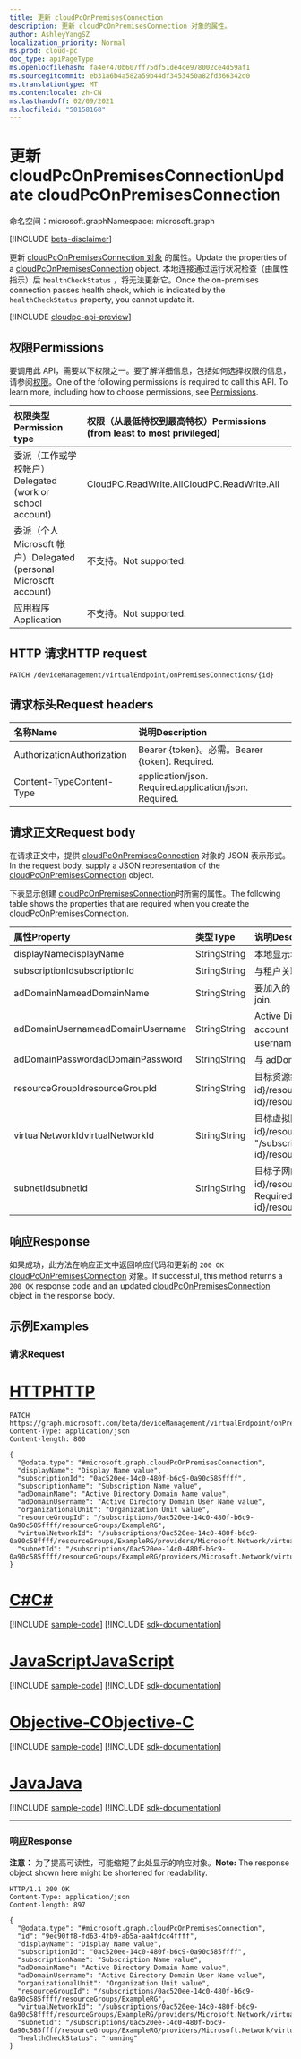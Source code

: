 ```yaml
---
title: 更新 cloudPcOnPremisesConnection
description: 更新 cloudPcOnPremisesConnection 对象的属性。
author: AshleyYangSZ
localization_priority: Normal
ms.prod: cloud-pc
doc_type: apiPageType
ms.openlocfilehash: fa4e7470b607ff75df51de4ce978002ce4d59af1
ms.sourcegitcommit: eb31a6b4a582a59b44df3453450a82fd366342d0
ms.translationtype: MT
ms.contentlocale: zh-CN
ms.lasthandoff: 02/09/2021
ms.locfileid: "50158168"
---
```

# <a name="update-cloudpconpremisesconnection"></a><span data-ttu-id="ee462-103">更新 cloudPcOnPremisesConnection</span><span class="sxs-lookup"><span data-stu-id="ee462-103">Update cloudPcOnPremisesConnection</span></span>

<span data-ttu-id="ee462-104">命名空间：microsoft.graph</span><span class="sxs-lookup"><span data-stu-id="ee462-104">Namespace: microsoft.graph</span></span>

[!INCLUDE [beta-disclaimer](../../includes/beta-disclaimer.md)]

<span data-ttu-id="ee462-105">更新 [cloudPcOnPremisesConnection 对象](../resources/cloudpconpremisesconnection.md) 的属性。</span><span class="sxs-lookup"><span data-stu-id="ee462-105">Update the properties of a [cloudPcOnPremisesConnection](../resources/cloudpconpremisesconnection.md) object.</span></span>
<span data-ttu-id="ee462-106">本地连接通过运行状况检查（由属性指示）后 `healthCheckStatus` ，将无法更新它。</span><span class="sxs-lookup"><span data-stu-id="ee462-106">Once the on-premises connection passes health check, which is indicated by the `healthCheckStatus` property, you cannot update it.</span></span>

[!INCLUDE [cloudpc-api-preview](../../includes/cloudpc-api-preview.md)]

## <a name="permissions"></a><span data-ttu-id="ee462-107">权限</span><span class="sxs-lookup"><span data-stu-id="ee462-107">Permissions</span></span>

<span data-ttu-id="ee462-p102">要调用此 API，需要以下权限之一。要了解详细信息，包括如何选择权限的信息，请参阅[权限](/graph/permissions-reference)。</span><span class="sxs-lookup"><span data-stu-id="ee462-p102">One of the following permissions is required to call this API. To learn more, including how to choose permissions, see [Permissions](/graph/permissions-reference).</span></span>

|<span data-ttu-id="ee462-110">权限类型</span><span class="sxs-lookup"><span data-stu-id="ee462-110">Permission type</span></span>|<span data-ttu-id="ee462-111">权限（从最低特权到最高特权）</span><span class="sxs-lookup"><span data-stu-id="ee462-111">Permissions (from least to most privileged)</span></span>|
|:---|:---|
|<span data-ttu-id="ee462-112">委派（工作或学校帐户）</span><span class="sxs-lookup"><span data-stu-id="ee462-112">Delegated (work or school account)</span></span>|<span data-ttu-id="ee462-113">CloudPC.ReadWrite.All</span><span class="sxs-lookup"><span data-stu-id="ee462-113">CloudPC.ReadWrite.All</span></span>|
|<span data-ttu-id="ee462-114">委派（个人 Microsoft 帐户）</span><span class="sxs-lookup"><span data-stu-id="ee462-114">Delegated (personal Microsoft account)</span></span>|<span data-ttu-id="ee462-115">不支持。</span><span class="sxs-lookup"><span data-stu-id="ee462-115">Not supported.</span></span>|
|<span data-ttu-id="ee462-116">应用程序</span><span class="sxs-lookup"><span data-stu-id="ee462-116">Application</span></span>|<span data-ttu-id="ee462-117">不支持。</span><span class="sxs-lookup"><span data-stu-id="ee462-117">Not supported.</span></span>|

## <a name="http-request"></a><span data-ttu-id="ee462-118">HTTP 请求</span><span class="sxs-lookup"><span data-stu-id="ee462-118">HTTP request</span></span>

<!-- {
  "blockType": "ignored"
}
-->

``` http
PATCH /deviceManagement/virtualEndpoint/onPremisesConnections/{id}
```

## <a name="request-headers"></a><span data-ttu-id="ee462-119">请求标头</span><span class="sxs-lookup"><span data-stu-id="ee462-119">Request headers</span></span>

| <span data-ttu-id="ee462-120">名称</span><span class="sxs-lookup"><span data-stu-id="ee462-120">Name</span></span>          | <span data-ttu-id="ee462-121">说明</span><span class="sxs-lookup"><span data-stu-id="ee462-121">Description</span></span>                |
| :------------ | :------------------------  |
| <span data-ttu-id="ee462-122">Authorization</span><span class="sxs-lookup"><span data-stu-id="ee462-122">Authorization</span></span> | <span data-ttu-id="ee462-p103">Bearer {token}。必需。</span><span class="sxs-lookup"><span data-stu-id="ee462-p103">Bearer {token}. Required.</span></span>  |
| <span data-ttu-id="ee462-125">Content-Type</span><span class="sxs-lookup"><span data-stu-id="ee462-125">Content-Type</span></span>  | <span data-ttu-id="ee462-p104">application/json. Required.</span><span class="sxs-lookup"><span data-stu-id="ee462-p104">application/json. Required.</span></span>|

## <a name="request-body"></a><span data-ttu-id="ee462-128">请求正文</span><span class="sxs-lookup"><span data-stu-id="ee462-128">Request body</span></span>

<span data-ttu-id="ee462-129">在请求正文中，提供 [cloudPcOnPremisesConnection](../resources/cloudpconpremisesconnection.md) 对象的 JSON 表示形式。</span><span class="sxs-lookup"><span data-stu-id="ee462-129">In the request body, supply a JSON representation of the [cloudPcOnPremisesConnection](../resources/cloudpconpremisesconnection.md) object.</span></span>

<span data-ttu-id="ee462-130">下表显示创建 [cloudPcOnPremisesConnection](../resources/cloudpconpremisesconnection.md)时所需的属性。</span><span class="sxs-lookup"><span data-stu-id="ee462-130">The following table shows the properties that are required when you create the [cloudPcOnPremisesConnection](../resources/cloudpconpremisesconnection.md).</span></span>

|<span data-ttu-id="ee462-131">属性</span><span class="sxs-lookup"><span data-stu-id="ee462-131">Property</span></span>|<span data-ttu-id="ee462-132">类型</span><span class="sxs-lookup"><span data-stu-id="ee462-132">Type</span></span>|<span data-ttu-id="ee462-133">说明</span><span class="sxs-lookup"><span data-stu-id="ee462-133">Description</span></span>|
|:---|:---|:---|
|<span data-ttu-id="ee462-134">displayName</span><span class="sxs-lookup"><span data-stu-id="ee462-134">displayName</span></span>|<span data-ttu-id="ee462-135">String</span><span class="sxs-lookup"><span data-stu-id="ee462-135">String</span></span>|<span data-ttu-id="ee462-136">本地显示名称的基础结构。</span><span class="sxs-lookup"><span data-stu-id="ee462-136">The display name for the on-premises connection.</span></span>|
|<span data-ttu-id="ee462-137">subscriptionId</span><span class="sxs-lookup"><span data-stu-id="ee462-137">subscriptionId</span></span>|<span data-ttu-id="ee462-138">String</span><span class="sxs-lookup"><span data-stu-id="ee462-138">String</span></span>|<span data-ttu-id="ee462-139">与租户关联的目标 Azure 订阅的 ID。</span><span class="sxs-lookup"><span data-stu-id="ee462-139">The ID of the target Azure subscription that’s associated with your tenant.</span></span>|
|<span data-ttu-id="ee462-140">adDomainName</span><span class="sxs-lookup"><span data-stu-id="ee462-140">adDomainName</span></span>|<span data-ttu-id="ee462-141">String</span><span class="sxs-lookup"><span data-stu-id="ee462-141">String</span></span>|<span data-ttu-id="ee462-142">要加入的 Active Directory (的 FQDN) 完全限定域名。</span><span class="sxs-lookup"><span data-stu-id="ee462-142">The fully qualified domain name (FQDN) of the Active Directory domain you want to join.</span></span>|
|<span data-ttu-id="ee462-143">adDomainUsername</span><span class="sxs-lookup"><span data-stu-id="ee462-143">adDomainUsername</span></span>|<span data-ttu-id="ee462-144">String</span><span class="sxs-lookup"><span data-stu-id="ee462-144">String</span></span>|<span data-ttu-id="ee462-145">Active Directory 帐户的用户名 (拥有在 Active Directory) 创建计算机对象的权限的用户或服务帐户。</span><span class="sxs-lookup"><span data-stu-id="ee462-145">The username of an Active Directory account (user or service account) that has permissions to create computer objects in Active Directory.</span></span> <span data-ttu-id="ee462-146">所需格式：username@contoso.com。</span><span class="sxs-lookup"><span data-stu-id="ee462-146">Required format: username@contoso.com.</span></span>|
|<span data-ttu-id="ee462-147">adDomainPassword</span><span class="sxs-lookup"><span data-stu-id="ee462-147">adDomainPassword</span></span>|<span data-ttu-id="ee462-148">String</span><span class="sxs-lookup"><span data-stu-id="ee462-148">String</span></span>|<span data-ttu-id="ee462-149">与 adDomainUsername 关联的密码。</span><span class="sxs-lookup"><span data-stu-id="ee462-149">The password associated with adDomainUsername.</span></span>|
|<span data-ttu-id="ee462-150">resourceGroupId</span><span class="sxs-lookup"><span data-stu-id="ee462-150">resourceGroupId</span></span>|<span data-ttu-id="ee462-151">String</span><span class="sxs-lookup"><span data-stu-id="ee462-151">String</span></span>|<span data-ttu-id="ee462-152">目标资源组的 ID。</span><span class="sxs-lookup"><span data-stu-id="ee462-152">The ID of the target resource group.</span></span> <span data-ttu-id="ee462-153">必需格式："/subscriptions/{subscription-id}/resourceGroups/{resourceGroupName}"。</span><span class="sxs-lookup"><span data-stu-id="ee462-153">Required format: "/subscriptions/{subscription-id}/resourceGroups/{resourceGroupName}".</span></span>|
|<span data-ttu-id="ee462-154">virtualNetworkId</span><span class="sxs-lookup"><span data-stu-id="ee462-154">virtualNetworkId</span></span>|<span data-ttu-id="ee462-155">String</span><span class="sxs-lookup"><span data-stu-id="ee462-155">String</span></span>|<span data-ttu-id="ee462-156">目标虚拟网络的 ID。</span><span class="sxs-lookup"><span data-stu-id="ee462-156">The ID of the target virtual network.</span></span> <span data-ttu-id="ee462-157">必需格式："/subscriptions/{subscription-id}/resourceGroups/{resourceGroupName}/providers/Microsoft.Network/virtualNetworks/{virtualNetworkName}"。</span><span class="sxs-lookup"><span data-stu-id="ee462-157">Required format: "/subscriptions/{subscription-id}/resourceGroups/{resourceGroupName}/providers/Microsoft.Network/virtualNetworks/{virtualNetworkName}".</span></span>|
|<span data-ttu-id="ee462-158">subnetId</span><span class="sxs-lookup"><span data-stu-id="ee462-158">subnetId</span></span>|<span data-ttu-id="ee462-159">String</span><span class="sxs-lookup"><span data-stu-id="ee462-159">String</span></span>|<span data-ttu-id="ee462-160">目标子网的 ID。</span><span class="sxs-lookup"><span data-stu-id="ee462-160">The ID of the target subnet.</span></span> <span data-ttu-id="ee462-161">必需格式："/subscriptions/{subscription-id}/resourceGroups/{resourceGroupName}/providers/Microsoft.Network/virtualNetworks/{virtualNetworkId}/subnets/{subnetName}"。</span><span class="sxs-lookup"><span data-stu-id="ee462-161">Required format: "/subscriptions/{subscription-id}/resourceGroups/{resourceGroupName}/providers/Microsoft.Network/virtualNetworks/{virtualNetworkId}/subnets/{subnetName}".</span></span>|

## <a name="response"></a><span data-ttu-id="ee462-162">响应</span><span class="sxs-lookup"><span data-stu-id="ee462-162">Response</span></span>

<span data-ttu-id="ee462-163">如果成功，此方法在响应正文中返回响应代码和更新的 `200 OK` [cloudPcOnPremisesConnection](../resources/cloudpconpremisesconnection.md) 对象。</span><span class="sxs-lookup"><span data-stu-id="ee462-163">If successful, this method returns a `200 OK` response code and an updated [cloudPcOnPremisesConnection](../resources/cloudpconpremisesconnection.md) object in the response body.</span></span>

## <a name="examples"></a><span data-ttu-id="ee462-164">示例</span><span class="sxs-lookup"><span data-stu-id="ee462-164">Examples</span></span>

### <a name="request"></a><span data-ttu-id="ee462-165">请求</span><span class="sxs-lookup"><span data-stu-id="ee462-165">Request</span></span>


# <a name="http"></a>[<span data-ttu-id="ee462-166">HTTP</span><span class="sxs-lookup"><span data-stu-id="ee462-166">HTTP</span></span>](#tab/http)
<!-- {
  "blockType": "request",
  "name": "update_onpremisesconnections"
}
-->

``` http
PATCH https://graph.microsoft.com/beta/deviceManagement/virtualEndpoint/onPremisesConnections/{id}
Content-Type: application/json
Content-length: 800

{
  "@odata.type": "#microsoft.graph.cloudPcOnPremisesConnection",
  "displayName": "Display Name value",
  "subscriptionId": "0ac520ee-14c0-480f-b6c9-0a90c585ffff",
  "subscriptionName": "Subscription Name value",
  "adDomainName": "Active Directory Domain Name value",
  "adDomainUsername": "Active Directory Domain User Name value",
  "organizationalUnit": "Organization Unit value",
  "resourceGroupId": "/subscriptions/0ac520ee-14c0-480f-b6c9-0a90c585ffff/resourceGroups/ExampleRG",
  "virtualNetworkId": "/subscriptions/0ac520ee-14c0-480f-b6c9-0a90c58ffff/resourceGroups/ExampleRG/providers/Microsoft.Network/virtualNetworks/ExampleVNet",
  "subnetId": "/subscriptions/0ac520ee-14c0-480f-b6c9-0a90c585ffff/resourceGroups/ExampleRG/providers/Microsoft.Network/virtualNetworks/ExampleVNet/subnets/default"
}
```
# <a name="c"></a>[<span data-ttu-id="ee462-167">C#</span><span class="sxs-lookup"><span data-stu-id="ee462-167">C#</span></span>](#tab/csharp)
[!INCLUDE [sample-code](../includes/snippets/csharp/update-onpremisesconnections-csharp-snippets.md)]
[!INCLUDE [sdk-documentation](../includes/snippets/snippets-sdk-documentation-link.md)]

# <a name="javascript"></a>[<span data-ttu-id="ee462-168">JavaScript</span><span class="sxs-lookup"><span data-stu-id="ee462-168">JavaScript</span></span>](#tab/javascript)
[!INCLUDE [sample-code](../includes/snippets/javascript/update-onpremisesconnections-javascript-snippets.md)]
[!INCLUDE [sdk-documentation](../includes/snippets/snippets-sdk-documentation-link.md)]

# <a name="objective-c"></a>[<span data-ttu-id="ee462-169">Objective-C</span><span class="sxs-lookup"><span data-stu-id="ee462-169">Objective-C</span></span>](#tab/objc)
[!INCLUDE [sample-code](../includes/snippets/objc/update-onpremisesconnections-objc-snippets.md)]
[!INCLUDE [sdk-documentation](../includes/snippets/snippets-sdk-documentation-link.md)]

# <a name="java"></a>[<span data-ttu-id="ee462-170">Java</span><span class="sxs-lookup"><span data-stu-id="ee462-170">Java</span></span>](#tab/java)
[!INCLUDE [sample-code](../includes/snippets/java/update-onpremisesconnections-java-snippets.md)]
[!INCLUDE [sdk-documentation](../includes/snippets/snippets-sdk-documentation-link.md)]

---


### <a name="response"></a><span data-ttu-id="ee462-171">响应</span><span class="sxs-lookup"><span data-stu-id="ee462-171">Response</span></span>

<span data-ttu-id="ee462-172">**注意：** 为了提高可读性，可能缩短了此处显示的响应对象。</span><span class="sxs-lookup"><span data-stu-id="ee462-172">**Note:** The response object shown here might be shortened for readability.</span></span>

<!-- {
  "blockType": "response",
  "truncated": true,
  "@odata.type": "microsoft.graph.cloudPcOnPremisesConnection"
}
-->

``` http
HTTP/1.1 200 OK
Content-Type: application/json
Content-length: 897

{
  "@odata.type": "#microsoft.graph.cloudPcOnPremisesConnection",
  "id": "9ec90ff8-fd63-4fb9-ab5a-aa4fdcc4ffff",
  "displayName": "Display Name value",
  "subscriptionId": "0ac520ee-14c0-480f-b6c9-0a90c585ffff",
  "subscriptionName": "Subscription Name value",
  "adDomainName": "Active Directory Domain Name value",
  "adDomainUsername": "Active Directory Domain User Name value",
  "organizationalUnit": "Organization Unit value",
  "resourceGroupId": "/subscriptions/0ac520ee-14c0-480f-b6c9-0a90c585ffff/resourceGroups/ExampleRG",
  "virtualNetworkId": "/subscriptions/0ac520ee-14c0-480f-b6c9-0a90c58ffff/resourceGroups/ExampleRG/providers/Microsoft.Network/virtualNetworks/ExampleVNet",
  "subnetId": "/subscriptions/0ac520ee-14c0-480f-b6c9-0a90c585ffff/resourceGroups/ExampleRG/providers/Microsoft.Network/virtualNetworks/ExampleVNet/subnets/default",
  "healthCheckStatus": "running"
}
```
